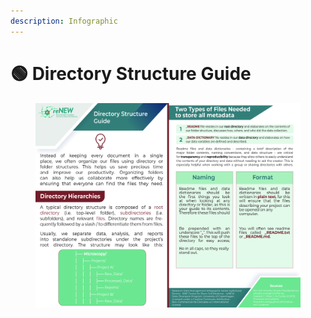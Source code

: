 ```yaml
---
description: Infographic
---
```


# 🟢 Directory Structure Guide

<div data-full-width="true">

<figure><img src="../.gitbook/assets/Directory_Structure.jpg" alt=""><figcaption></figcaption></figure>

</div>
